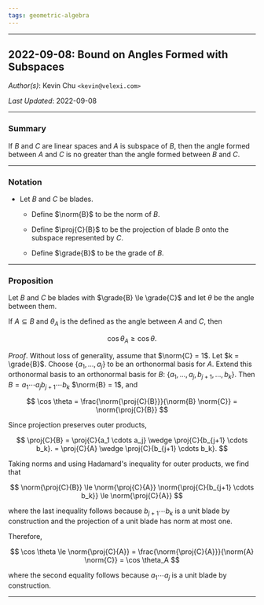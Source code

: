 ```yaml
---
tags: geometric-algebra
---
```


--------------------------------------------------------------------------------------------

2022-09-08: Bound on Angles Formed with Subspaces
-------------------------------------------------

_Author(s)_: Kevin Chu `<kevin@velexi.com>`

_Last Updated_: 2022-09-08

--------------------------------------------------------------------------------------------
### Summary

If $B$ and $C$ are linear spaces and $A$ is subspace of $B$, then the angle formed between
$A$ and $C$ is no greater than the angle formed between $B$ and $C$.

--------------------------------------------------------------------------------------------
### Notation

* Let $B$ and $C$ be blades.

  * Define $\norm{B}$ to be the norm of $B$.
    $\newcommand{\norm}[1]{\left\Vert #1\right\Vert}$

  * Define $\proj{C}{B}$ to be the projection of blade $B$ onto the subspace represented
    by $C$.
    $\newcommand{\proj}[2]{P_{#1}\left(#2\right)}$

  * Define $\grade{B}$ to be the grade of $B$.
    $\newcommand{\grade}[1]{\operatorname{grade}\left(#1\right)}$

--------------------------------------------------------------------------------------------

### Proposition

Let $B$ and $C$ be blades with $\grade{B} \le \grade{C}$ and let $\theta$ be the angle
  between them.

If $A \subseteq B$ and $\theta_A$ is the defined as the angle between $A$ and $C$, then

$$
\cos \theta_A \ge \cos \theta.
$$

_Proof_. Without loss of generality, assume that $\norm{C} = 1$. Let $k = \grade{B}$.
Choose $\{a_1, \ldots, a_j\}$ to be an orthonormal basis for $A$. Extend this orthonormal
basis to an orthonormal basis for $B$: $\{a_1, \ldots, a_j, b_{j+1}, \ldots, b_k\}$. Then
$B = a_1 \cdots a_j b_{j+1} \cdots b_k$ $\norm{B} = 1$, and

$$
\cos \theta
= \frac{\norm{\proj{C}{B}}}{\norm{B} \norm{C}}
= \norm{\proj{C}{B}}
$$

Since projection preserves outer products,

$$
\proj{C}{B}
= \proj{C}{a_1 \cdots a_j} \wedge \proj{C}{b_{j+1} \cdots b_k}.
= \proj{C}{A} \wedge \proj{C}{b_{j+1} \cdots b_k}.
$$

Taking norms and using Hadamard's inequality for outer products, we find that

$$
\norm{\proj{C}{B}}
\le \norm{\proj{C}{A}} \norm{\proj{C}{b_{j+1} \cdots b_k}}
\le \norm{\proj{C}{A}}
$$

where the last inequality follows because $b_{j+1} \cdots b_k$ is a unit blade by
construction and the projection of a unit blade has norm at most one.

Therefore,

$$
\cos \theta
\le \norm{\proj{C}{A}}
= \frac{\norm{\proj{C}{A}}}{\norm{A} \norm{C}}
= \cos \theta_A
$$

where the second equality follows because $a_1 \cdots a_j$ is a unit blade by construction.

--------------------------------------------------------------------------------------------
